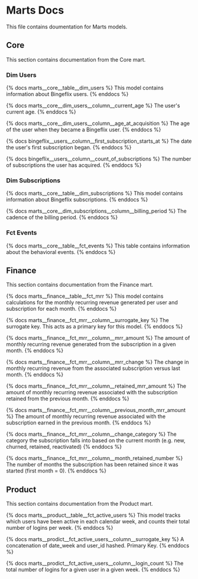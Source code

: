 # Marts Docs
This file contains doumentation for Marts models.

## ########################################################################
## Core
This section contains documentation from the Core mart.

### Dim Users
{% docs marts__core__table__dim_users %}
This model contains information about Bingeflix users.
{% enddocs %}

{% docs marts__core__dim_users__column__current_age %}
The user's current age.
{% enddocs %}

{% docs marts__core__dim_users__column__age_at_acquisition %}
The age of the user when they became a Bingeflix user.
{% enddocs %}

{% docs bingeflix__users__column__first_subscription_starts_at %}
The date the user's first subscription began.
{% enddocs %}

{% docs bingeflix__users__column__count_of_subscriptions %}
The number of subscriptions the user has acquired.
{% enddocs %}

### Dim Subscriptions
{% docs marts__core__table__dim_subscriptions %}
This model contains information about Bingeflix subscriptions.
{% enddocs %}

{% docs marts__core__dim_subscriptions__column__billing_period %}
The cadence of the billing period.
{% enddocs %}

### Fct Events
{% docs marts__core__table__fct_events %}
This table contains information about the behavioral events.
{% enddocs %}

## ########################################################################
## Finance
This section contains documentation from the Finance mart.

{% docs marts__finance__table__fct_mrr %}
This model contains calculations for the monthly recurring revenue generated per user and subscription for each month.
{% enddocs %}

{% docs marts__finance__fct_mrr__column__surrogate_key %}
The surrogate key. This acts as a primary key for this model.
{% enddocs %}

{% docs marts__finance__fct_mrr__column__mrr_amount %}
The amount of monthly recurring revenue generated from the subscription in a given month.
{% enddocs %}

{% docs marts__finance__fct_mrr__column__mrr_change %}
The change in monthly recurring revenue from the associated subscription versus last month.
{% enddocs %}

{% docs marts__finance__fct_mrr__column__retained_mrr_amount %}
The amount of monthly recurring revenue associated with the subscription retained from the previous month.
{% enddocs %}

{% docs marts__finance__fct_mrr__column__previous_month_mrr_amount %}
The amount of monthly recurring revenue associated with the subscription earned in the previous month.
{% enddocs %}

{% docs marts__finance__fct_mrr__column__change_category %}
The category the subscription falls into based on the current month (e.g. new, churned, retained, reactivated)
{% enddocs %}

{% docs marts__finance__fct_mrr__column__month_retained_number %}
The number of months the subscription has been retained since it was started (first month = 0).
{% enddocs %}

## ########################################################################
## Product
This section contains documentation from the Product mart.

{% docs marts__product__table__fct_active_users %}
This model tracks which users have been active in each calendar week, and counts their total number of logins per week.
{% enddocs %}

{% docs marts__prodict__fct_active_users__column__surrogate_key %}
A concatenation of date_week and user_id hashed.
Primary Key.
{% enddocs %}

{% docs marts__prodict__fct_active_users__column__login_count %}
The total number of logins for a given user in a given week.
{% enddocs %}

